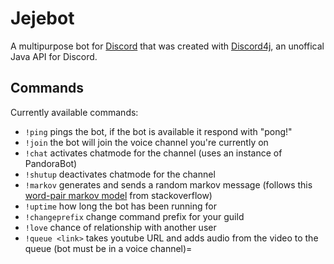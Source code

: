 # Jejebot
A multipurpose bot for [Discord](https://discordapp.com/) that was created with [Discord4j](http://austinv11.github.io/Discord4J/), an unoffical Java API for Discord.

## Commands
Currently available commands:
* ``` !ping ``` pings the bot, if the bot is available it respond with "pong!"
* ``` !join ``` the bot will join the voice channel you're currently on
* ``` !chat ``` activates chatmode for the channel (uses an instance of PandoraBot)
* ``` !shutup ``` deactivates chatmode for the channel 
* ``` !markov ``` generates and sends a random markov message (follows this [word-pair markov model](http://stackoverflow.com/a/5307230) from stackoverflow)
* ``` !uptime ``` how long the bot has been running for
* ``` !changeprefix ``` change command prefix for your guild
* ``` !love ``` chance of relationship with another user
* ``` !queue <link> ``` takes youtube URL and adds audio from the video to the queue (bot must be in a voice channel)=

